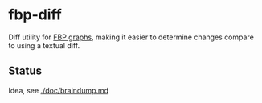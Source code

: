 # fbp-diff

Diff utility for [FBP graphs](), making it easier to determine changes compare to using a textual diff.

## Status

Idea, see [./doc/braindump.md](./doc/braindump.md)
